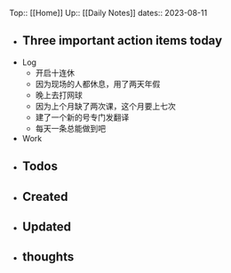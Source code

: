 Top:: [[Home]]
Up:: [[Daily Notes]]
dates:: 2023-08-11

- Three important action items today
	- 
- Log
	- 开启十连休
	- 因为现场的人都休息，用了两天年假
	- 晚上去打网球
	- 因为上个月缺了两次课，这个月要上七次
	- 建了一个新的号专门发翻译
	- 每天一条总能做到吧
- Work
- Todos
	- 
- Created
	- 
- Updated
	- 
- thoughts 
	- 
